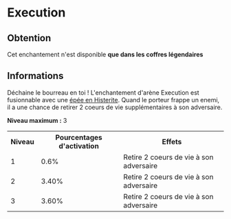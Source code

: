 # Execution

## Obtention
Cet enchantement n'est disponible **que dans les coffres légendaires**

## Informations
Déchaine le bourreau en toi ! L'enchantement d'arène Execution est fusionnable avec une [épée en Histerite](https://histeria.fr/wiki/2-equipement/tools).
Quand le porteur frappe un enemi, il a une chance de retirer 2 coeurs de vie supplémentaires à son adversaire.

**Niveau maximum :** 3

<table>
  <tr>
    <th>Niveau</th>
    <th>Pourcentages d'activation</th>
    <th>Effets</th>
  </tr>
  <tr>
    <td>1</td>
    <td>0.6%</td>
    <td>Retire 2 coeurs de vie à son adversaire</td>
  </tr>
  <tr>
    <td>2</td>
    <td>3.40%</td>
    <td>Retire 2 coeurs de vie à son adversaire</td>
  <tr>
    <td>3</td>
    <td>3.60%</td>
    <td>Retire 2 coeurs de vie à son adversaire</td>
</table>
